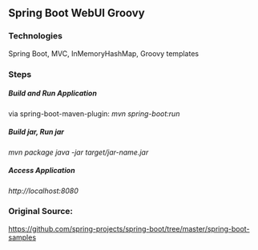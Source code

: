 ## Spring Boot WebUI Groovy

### Technologies
Spring Boot, MVC, InMemoryHashMap, Groovy templates


### Steps
##### Build and Run Application
via spring-boot-maven-plugin:
*mvn spring-boot:run*

##### Build jar, Run jar
*mvn package*
*java -jar target/jar-name.jar*

##### Access Application
*http://localhost:8080*


### Original Source:
https://github.com/spring-projects/spring-boot/tree/master/spring-boot-samples


